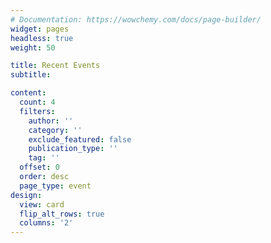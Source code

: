```yaml
---
# Documentation: https://wowchemy.com/docs/page-builder/
widget: pages
headless: true
weight: 50

title: Recent Events
subtitle:

content:
  count: 4
  filters:
    author: ''
    category: ''
    exclude_featured: false
    publication_type: ''
    tag: ''
  offset: 0
  order: desc
  page_type: event
design:
  view: card
  flip_alt_rows: true
  columns: '2'
---
```

